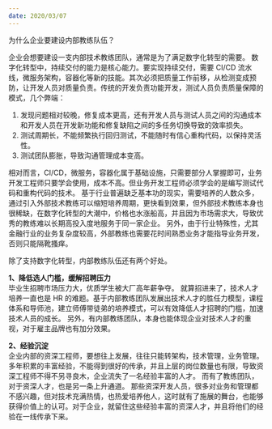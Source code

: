 ```yaml
---
date: 2020/03/07
---
```


为什么企业要建设内部教练队伍？

企业会想要建设一支内部技术教练团队，通常是为了满足数字化转型的需要。
数字化转型中，持续交付的能力是核心能力。要实现持续交付，需要 CI/CD 流水线，微服务架构，容器化等新的技能。其次必须把质量工作前移，从检测变成预防，让开发人员对质量负责。传统的开发负责功能开发，测试人员负责质量保障的模式，几个弊端：
1. 发现问题相对较晚，修复成本更高，还有开发人员与测试人员之间的沟通成本和开发人员在开发新功能和修复缺陷之间的多任务切换导致的效率损失。
2. 测试周期长，不能频繁执行回归测试，不能随时有信心重构代码，以保持灵活性。
3. 测试团队膨胀，导致沟通管理成本变高。

相对而言，CI/CD，微服务，容器化属于基础设施，只需要部分人掌握即可，业务开发工程师只要学会使用，成本不高。但业务开发工程师必须学会的是编写测试代码和重构代码的技术。
基于行业普遍缺乏基本功的现实，需要培养的人数众多，通过引入外部技术教练可以缩短培养周期，更快看到效果，但外部技术教练本身也很稀缺，在数字化转型的大潮中，价格也水涨船高，并且因为市场需求大，导致优秀的教练难以长期高投入度地服务于同一家企业。
另外，由于行业特殊性，尤其金融行业的业务复杂度较高，外部教练也需要花时间熟悉业务才能指导业务开发，否则只能隔靴搔痒。

除了支持数字化转型，内部教练队伍还有两个好处。  

**1、降低选人门槛，缓解招聘压力**  
毕业生招聘市场压力大，优质学生被大厂高年薪争夺。
就算招进来了，技术人才培养一直也是 HR 的难题。基于内部教练团队发展出技术人才的胜任力模型，课程体系和导师池，建立师傅带徒弟的培养模式，可以有效降低人才招聘的门槛，加速技术人员的成长。
另外，有内部教练团队，本身也能体现企业对技术人才的重视，对于雇主品牌也有加分效果。

**2、经验沉淀**  
企业内部的资深工程师，要想往上发展，往往只能转架构，技术管理，业务管理。多年积累的丰富经验，不能得到很好的传承，并且上层的岗位数量也有限，导致资深工程师不得不另寻良木，企业流失了一名经验丰富的人才。
而有了教练团队，对于资深人才，也是另一条上升通道。
那些资深开发人员，很多对业务和管理都不感兴趣，但对技术充满热情，也热爱培养他人，这时就有了施展的舞台，也能够获得价值上的认可。对于企业，就留住这些经验丰富的资深人才，并且将他们的经验在一线传承下来。
